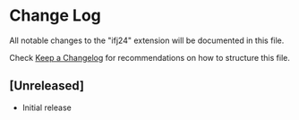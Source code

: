 # Change Log

All notable changes to the "ifj24" extension will be documented in this file.

Check [Keep a Changelog](http://keepachangelog.com/) for recommendations on how to structure this file.

## [Unreleased]

- Initial release